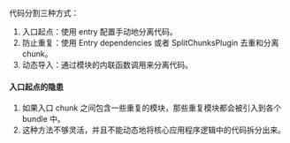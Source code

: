 代码分割三种方式：
1. 入口起点：使用 entry 配置手动地分离代码。
2. 防止重复：使用 Entry dependencies 或者 SplitChunksPlugin 去重和分离 chunk。
3. 动态导入：通过模块的内联函数调用来分离代码。

#### 入口起点的隐患
1. 如果入口 chunk 之间包含一些重复的模块，那些重复模块都会被引入到各个 bundle 中。
2. 这种方法不够灵活，并且不能动态地将核心应用程序逻辑中的代码拆分出来。

